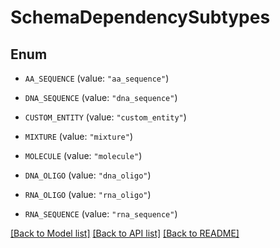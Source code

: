 # SchemaDependencySubtypes

## Enum


* `AA_SEQUENCE` (value: `"aa_sequence"`)

* `DNA_SEQUENCE` (value: `"dna_sequence"`)

* `CUSTOM_ENTITY` (value: `"custom_entity"`)

* `MIXTURE` (value: `"mixture"`)

* `MOLECULE` (value: `"molecule"`)

* `DNA_OLIGO` (value: `"dna_oligo"`)

* `RNA_OLIGO` (value: `"rna_oligo"`)

* `RNA_SEQUENCE` (value: `"rna_sequence"`)


[[Back to Model list]](../README.md#documentation-for-models) [[Back to API list]](../README.md#documentation-for-api-endpoints) [[Back to README]](../README.md)


